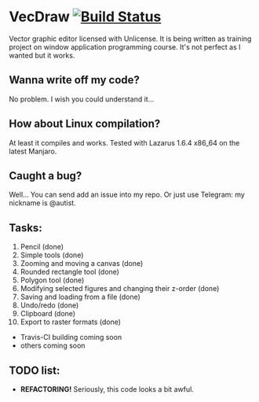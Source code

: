 # VecDraw [![Build Status](https://travis-ci.org/t1meshift/VecDraw.svg?branch=master)](https://travis-ci.org/t1meshift/VecDraw)
Vector graphic editor licensed with Unlicense. It is being written as training project on window application programming course. It's not perfect as I wanted but it works.

## Wanna write off my code?
No problem. I wish you could understand it...

## How about Linux compilation?
At least it compiles and works. Tested with Lazarus 1.6.4 x86_64 on the latest Manjaro.

## Caught a bug?
Well... You can send add an issue into my repo.
Or just use Telegram: my nickname is \@autist.

## Tasks:
1. Pencil (done)
2. Simple tools (done)
3. Zooming and moving a canvas (done)
4. Rounded rectangle tool (done)
5. Polygon tool (done)
6. Modifying selected figures and changing their z-order (done)
7. Saving and loading from a file (done)
8. Undo/redo (done)
9. Clipboard (done)
10. Export to raster formats (done)
- Travis-CI building coming soon
- others coming soon 

## TODO list:
- **REFACTORING!** Seriously, this code looks a bit awful.
